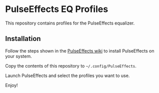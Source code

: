 # PulseEffects EQ Profiles
This repository contains profiles for the PulseEffects equalizer.

## Installation
Follow the steps shown in the [PulseEffects wiki](https://github.com/wwmm/pulseeffects/wiki/Package-Repositories) to install PulseEffects on your system.

Copy the contents of this repository to `~/.config/PulseEffects`.

Launch PulseEffects and select the profiles you want to use.

Enjoy!

